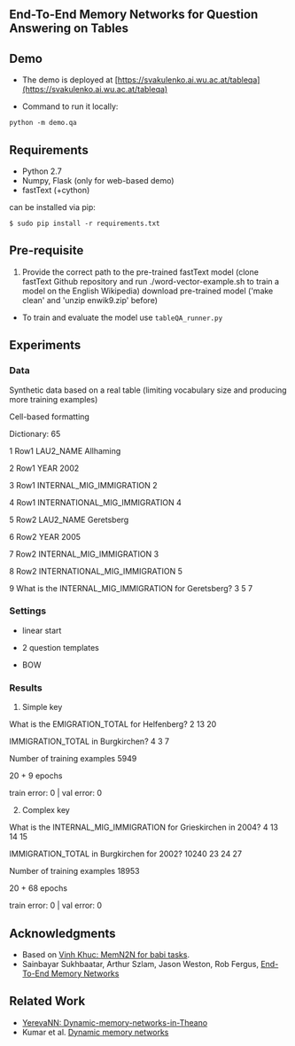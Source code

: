 ## End-To-End Memory Networks for Question Answering on Tables


## Demo

* The demo is deployed at [https://svakulenko.ai.wu.ac.at/tableqa](https://svakulenko.ai.wu.ac.at/tableqa)

* Command to run it locally:
```
python -m demo.qa
```

## Requirements
* Python 2.7
* Numpy, Flask (only for web-based demo) 
* fastText (+cython)

can be installed via pip:
```
$ sudo pip install -r requirements.txt
```

## Pre-requisite

1. Provide the correct path to the pre-trained fastText model (clone fastText Github repository and run ./word-vector-example.sh to train a model on the English Wikipedia) 
download pre-trained model
('make clean' and 'unzip enwik9.zip' before)

* To train and evaluate the model use `tableQA_runner.py`


## Experiments


### Data

Synthetic data based on a real table (limiting vocabulary size and producing more training examples)

Cell-based formatting

Dictionary: 65

1 Row1 LAU2_NAME Allhaming

2 Row1 YEAR 2002

3 Row1 INTERNAL_MIG_IMMIGRATION 2

4 Row1 INTERNATIONAL_MIG_IMMIGRATION 4

5 Row2 LAU2_NAME Geretsberg

6 Row2 YEAR 2005

7 Row2 INTERNAL_MIG_IMMIGRATION 3

8 Row2 INTERNATIONAL_MIG_IMMIGRATION 5

9 What is the INTERNAL_MIG_IMMIGRATION for Geretsberg?	3	5 7

### Settings

* linear start

* 2 question templates

* BOW


### Results


1. Simple key 

What is the EMIGRATION_TOTAL for Helfenberg?	2	13 20

IMMIGRATION_TOTAL in Burgkirchen?	4	3 7


Number of training examples 5949

20 + 9 epochs

train error: 0 | val error: 0


2. Complex key

What is the INTERNAL_MIG_IMMIGRATION for Grieskirchen in 2004?	4	13 14 15

IMMIGRATION_TOTAL in Burgkirchen for 2002?	10240	23 24 27


Number of training examples 18953

20 + 68 epochs

train error: 0 | val error: 0

## Acknowledgments

* Based on [Vinh Khuc: MemN2N for babi tasks](https://github.com/vinhkhuc/MemN2N-babi-python).
* Sainbayar Sukhbaatar, Arthur Szlam, Jason Weston, Rob Fergus, 
  [End-To-End Memory Networks](http://arxiv.org/abs/1503.08895)

## Related Work
* [YerevaNN: Dynamic-memory-networks-in-Theano](https://github.com/YerevaNN/Dynamic-memory-networks-in-Theano)
* Kumar et al. [Dynamic memory networks](http://arxiv.org/abs/1506.07285)